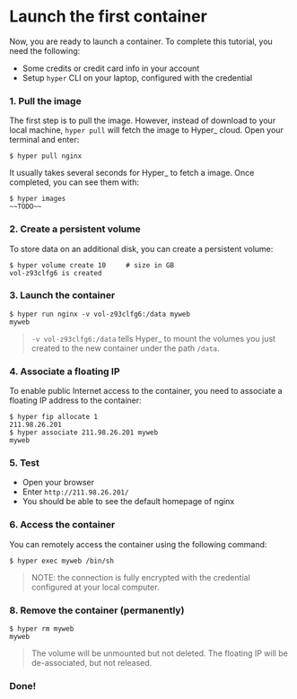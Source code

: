 # Launch the first container

Now, you are ready to launch a container. To complete this tutorial, you need the following:

- Some credits or credit card info in your account
- Setup `hyper` CLI on your laptop, configured with the credential

### 1. Pull the image

The first step is to pull the image. However, instead of download to your local machine, `hyper pull` will
fetch the image to Hyper_ cloud. Open your terminal and enter:

    $ hyper pull nginx

It usually takes several seconds for Hyper_ to fetch a image. Once completed, you can see them with:

	$ hyper images
	~~TODO~~

### 2. Create a persistent volume 

To store data on an additional disk, you can create a persistent volume:

	$ hyper volume create 10     # size in GB
	vol-z93clfg6 is created
	
### 3. Launch the container

	$ hyper run nginx -v vol-z93clfg6:/data myweb
	myweb

> `-v vol-z93clfg6:/data` tells Hyper_ to mount the volumes you just created to the new container under the path `/data`.

### 4. Associate a floating IP
To enable public Internet access to the container, you need to associate a floating IP address to the container:

	$ hyper fip allocate 1
	211.98.26.201
	$ hyper associate 211.98.26.201 myweb
	myweb

### 5. Test
- Open your browser
- Enter `http://211.98.26.201/`
- You should be able to see the default homepage of nginx

### 6. Access the container

You can remotely access the container using the following command:

	$ hyper exec myweb /bin/sh

> NOTE: the connection is fully encrypted with the credential configured at your local computer.

### 8. Remove the container  (permanently)

    $ hyper rm myweb
    myweb

> The volume will be unmounted but not deleted. The floating IP will be de-associated, but not released.

### Done!

